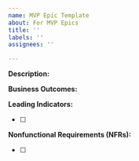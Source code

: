 ```yaml
---
name: MVP Epic Template
about: For MVP Epics
title: ''
labels: ''
assignees: ''

---
```


**Description:**


**Business Outcomes:** 



**Leading Indicators:** 

- [ ] 

**Nonfunctional Requirements (NFRs):**

- [ ]
